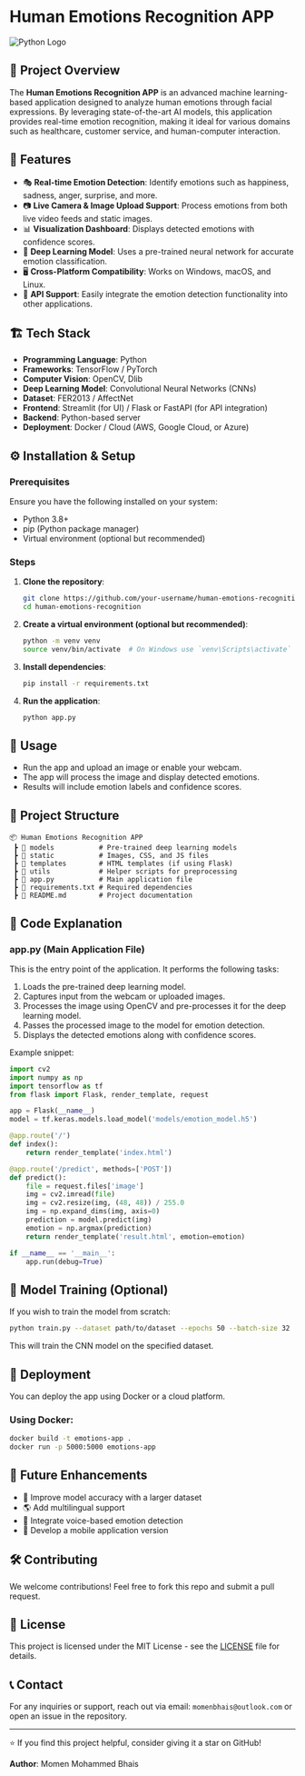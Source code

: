 # Human Emotions Recognition APP

![Python Logo](https://www.python.org/static/community_logos/python-logo.png)

## 📌 Project Overview
The **Human Emotions Recognition APP** is an advanced machine learning-based application designed to analyze human emotions through facial expressions. By leveraging state-of-the-art AI models, this application provides real-time emotion recognition, making it ideal for various domains such as healthcare, customer service, and human-computer interaction.

## 🚀 Features
- 🎭 **Real-time Emotion Detection**: Identify emotions such as happiness, sadness, anger, surprise, and more.
- 📷 **Live Camera & Image Upload Support**: Process emotions from both live video feeds and static images.
- 📊 **Visualization Dashboard**: Displays detected emotions with confidence scores.
- 🧠 **Deep Learning Model**: Uses a pre-trained neural network for accurate emotion classification.
- 🖥️ **Cross-Platform Compatibility**: Works on Windows, macOS, and Linux.
- 🔌 **API Support**: Easily integrate the emotion detection functionality into other applications.

## 🏗️ Tech Stack
- **Programming Language**: Python
- **Frameworks**: TensorFlow / PyTorch
- **Computer Vision**: OpenCV, Dlib
- **Deep Learning Model**: Convolutional Neural Networks (CNNs)
- **Dataset**: FER2013 / AffectNet
- **Frontend**: Streamlit (for UI) / Flask or FastAPI (for API integration)
- **Backend**: Python-based server
- **Deployment**: Docker / Cloud (AWS, Google Cloud, or Azure)

## ⚙️ Installation & Setup
### Prerequisites
Ensure you have the following installed on your system:
- Python 3.8+
- pip (Python package manager)
- Virtual environment (optional but recommended)

### Steps
1. **Clone the repository**:
   ```bash
   git clone https://github.com/your-username/human-emotions-recognition.git
   cd human-emotions-recognition
   ```
2. **Create a virtual environment (optional but recommended)**:
   ```bash
   python -m venv venv
   source venv/bin/activate  # On Windows use `venv\Scripts\activate`
   ```
3. **Install dependencies**:
   ```bash
   pip install -r requirements.txt
   ```
4. **Run the application**:
   ```bash
   python app.py
   ```

## 🎯 Usage
- Run the app and upload an image or enable your webcam.
- The app will process the image and display detected emotions.
- Results will include emotion labels and confidence scores.

## 📂 Project Structure
```
📦 Human Emotions Recognition APP
 ┣ 📂 models           # Pre-trained deep learning models
 ┣ 📂 static           # Images, CSS, and JS files
 ┣ 📂 templates        # HTML templates (if using Flask)
 ┣ 📂 utils            # Helper scripts for preprocessing
 ┣ 📜 app.py           # Main application file
 ┣ 📜 requirements.txt # Required dependencies
 ┣ 📜 README.md        # Project documentation
```

## 🔬 Code Explanation
### app.py (Main Application File)
This is the entry point of the application. It performs the following tasks:
1. Loads the pre-trained deep learning model.
2. Captures input from the webcam or uploaded images.
3. Processes the image using OpenCV and pre-processes it for the deep learning model.
4. Passes the processed image to the model for emotion detection.
5. Displays the detected emotions along with confidence scores.

Example snippet:
```python
import cv2
import numpy as np
import tensorflow as tf
from flask import Flask, render_template, request

app = Flask(__name__)
model = tf.keras.models.load_model('models/emotion_model.h5')

@app.route('/')
def index():
    return render_template('index.html')

@app.route('/predict', methods=['POST'])
def predict():
    file = request.files['image']
    img = cv2.imread(file)
    img = cv2.resize(img, (48, 48)) / 255.0
    img = np.expand_dims(img, axis=0)
    prediction = model.predict(img)
    emotion = np.argmax(prediction)
    return render_template('result.html', emotion=emotion)

if __name__ == '__main__':
    app.run(debug=True)
```

## 🔬 Model Training (Optional)
If you wish to train the model from scratch:
```bash
python train.py --dataset path/to/dataset --epochs 50 --batch-size 32
```
This will train the CNN model on the specified dataset.

## 🚀 Deployment
You can deploy the app using Docker or a cloud platform.
### Using Docker:
```bash
docker build -t emotions-app .
docker run -p 5000:5000 emotions-app
```

## 📌 Future Enhancements
- 🔄 Improve model accuracy with a larger dataset
- 🌎 Add multilingual support
- 🎤 Integrate voice-based emotion detection
- 📱 Develop a mobile application version

## 🛠️ Contributing
We welcome contributions! Feel free to fork this repo and submit a pull request.

## 📜 License
This project is licensed under the MIT License - see the [LICENSE](LICENSE) file for details.

## 📞 Contact
For any inquiries or support, reach out via email: `momenbhais@outlook.com` or open an issue in the repository.

---
⭐ If you find this project helpful, consider giving it a star on GitHub!

**Author**: Momen Mohammed Bhais
